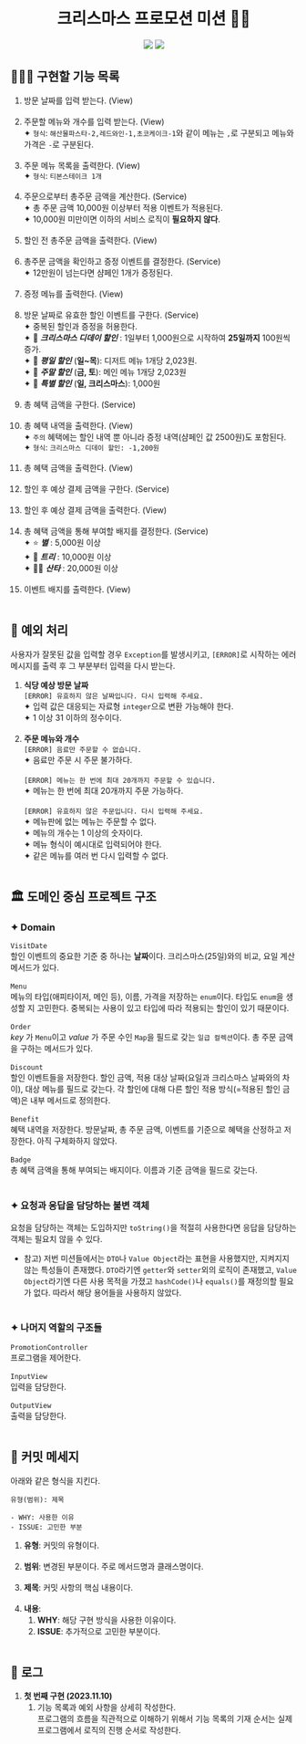 <div align="center">

# 크리스마스 프로모션 미션 🎅🏻
<img src="https://img.shields.io/badge/java-007396?style=for-the-badge&logo=java&logoColor=white"/>
<img src="https://img.shields.io/badge/junit5-25A162?style=for-the-badge&logo=junit5&logoColor=white"/><br>

</div>

## 👩🏻‍💻 구현할 기능 목록
1. 방문 날짜를 입력 받는다. (View) <br><br>
2. 주문할 메뉴와 개수를 입력 받는다. (View) <br>
   ✦ `형식`: `해산물파스타-2,레드와인-1,초코케이크-1`와 같이 메뉴는 `,`로 구분되고 메뉴와 가격은 `-`로 구분된다.<br><br>
3. 주문 메뉴 목록을 출력한다. (View) <br>
   ✦ `형식`: `티본스테이크 1개`<br><br>
4. 주문으로부터 총주문 금액을 계산한다. (Service) <br>
   ✦ 총 주문 금액 10,000원 이상부터 적용 이벤트가 적용된다.<br>
   ✦ 10,000원 미만이면 이하의 서비스 로직이 **필요하지 않다**. <br><br>
5. 할인 전 총주문 금액을 출력한다. (View) <br><br>
6. 총주문 금액을 확인하고 증정 이벤트를 결정한다. (Service) <br>
   ✦ 12만원이 넘는다면 샴페인 1개가 증정된다.<br><br>
7. 증정 메뉴를 출력한다. (View) <br><br>
8. 방문 날짜로 유효한 할인 이벤트를 구한다. (Service) <br>
   ✦ 중복된 할인과 증정을 허용한다.<br>
   ✦ 🎁 _**크리스마스 디데이 할인**_ : 1일부터 1,000원으로 시작하여 **25일까지** 100원씩 증가.<br>
   ✦ 🎁 _**평일 할인**_ (**일~목**): 디저트 메뉴 1개당 2,023원.<br>
   ✦ 🎁 _**주말 할인**_ (**금, 토**): 메인 메뉴 1개당 2,023원<br>
   ✦ 🎁 _**특별 할인**_ (**일, 크리스마스**): 1,000원<br><br>
9. 총 혜택 금액을 구한다. (Service) <br><br>
10. 총 혜택 내역을 출력한다. (View) <br>
   ✦ `주의` 혜택에는 할인 내역 뿐 아니라 증정 내역(샴페인 값 2500원)도 포함된다. <br>
   ✦ `형식`: `크리스마스 디데이 할인: -1,200원` <br><br>
11. 총 혜택 금액을 출력한다. (View) <br><br>
12. 할인 후 예상 결제 금액을 구한다. (Service) <br><br>
13. 할인 후 예상 결제 금액을 출력한다. (View) <br><br>
14. 총 혜택 금액을 통해 부여할 배지를 결정한다. (Service) <br>
    ✦ ⭐️ _**별**_ : 5,000원 이상<br>
    ✦ 🎄 _**트리**_ : 10,000원 이상<br>
    ✦ 🎅🏻 _**산타**_ : 20,000원 이상<br><br>
15. 이벤트 배지를 출력한다. (View) <br><br>

## 🚨 예외 처리
사용자가 잘못된 값을 입력할 경우 `Exception`를 발생시키고, `[ERROR]`로 시작하는 에러 메시지를 출력 후 그 부분부터 입력을 다시 받는다.
1. **식당 예상 방문 날짜**<br>
   `[ERROR] 유효하지 않은 날짜입니다. 다시 입력해 주세요.`<br>
   ✦ 입력 값은 대응되는 자료형 `integer`으로 변환 가능해야 한다. <br>
   ✦ 1 이상 31 이하의 정수이다.<br><br>
2. **주문 메뉴와 개수**<br>
   `[ERROR] 음료만 주문할 수 없습니다.`<br>
   ✦ 음료만 주문 시 주문 불가하다.<br><br>
   `[ERROR] 메뉴는 한 번에 최대 20개까지 주문할 수 있습니다.`<br>
   ✦ 메뉴는 한 번에 최대 20개까지 주문 가능하다.<br><br>
   `[ERROR] 유효하지 않은 주문입니다. 다시 입력해 주세요.`<br>
   ✦ 메뉴판에 없는 메뉴는 주문할 수 없다.<br>
   ✦ 메뉴의 개수는 1 이상의 숫자이다.<br>
   ✦ 메뉴 형식이 예시대로 입력되어야 한다.<br>
   ✦ 같은 메뉴를 여러 번 다시 입력할 수 없다.<br><br>

## 🏛️ 도메인 중심 프로젝트 구조
### ✦ Domain <br>
`VisitDate` <br>
할인 이벤트의 중요한 기준 중 하나는 **날짜**이다. 크리스마스(25일)와의 비교, 요일 계산 메서드가 있다.<br><br>
`Menu` <br>
메뉴의 타입(애피타이저, 메인 등), 이름, 가격을 저장하는 `enum`이다. 
타입도 `enum`을 생성할 지 고민한다. 중복되는 사용이 있고 타입에 따라 적용되는 할인이 있기 때문이다.<br><br>
`Order` <br>
_key_ 가 `Menu`이고 _value_ 가 주문 수인 `Map`을 필드로 갖는 `일급 컬렉션`이다. 총 주문 금액을 구하는 메서드가 있다.<br><br>
`Discount` <br>
할인 이벤트들을 저장한다. 할인 금액, 적용 대상 날짜(요일과 크리스마스 날짜와의 차이), 대상 메뉴를 필드로 갖는다. 
각 할인에 대해 다른 할인 적용 방식(=적용된 할인 금액)은 내부 메서드로 정의한다.<br><br>
`Benefit` <br>
혜택 내역을 저장한다. 방문날짜, 총 주문 금액, 이벤트를 기준으로 혜택을 산정하고 저장한다. 아직 구체화하지 않았다.<br><br>
`Badge` <br>
총 혜택 금액을 통해 부여되는 배지이다. 이름과 기준 금액을 필드로 갖는다.<br><br>

### ✦ 요청과 응답을 담당하는 불변 객체 <br>
요청을 담당하는 객체는 도입하지만 `toString()`을 적절히 사용한다면 응답을 담당하는 객체는 필요치 않을 수 있다.<br>
- 참고) 저번 미션들에서는 `DTO`나 `Value Object`라는 표현을 사용했지만, 지켜지지 않는 특성들이 존재했다. `DTO`라기엔 `getter`와 `setter`외의 로직이 존재했고, 
`Value Object`라기엔 다른 사용 목적을 가졌고 `hashCode()`나 `equals()`를 재정의할 필요가 없다. 따라서 해당 용어들을 사용하지 않았다.
<br><br>

### ✦ 나머지 역할의 구조들 <br>
`PromotionController` <br>
프로그램을 제어한다.<br><br>
`InputView` <br>
입력을 담당한다.<br><br>
`OutputView` <br>
출력을 담당한다.<br><br>

## 📩 커밋 메세지
아래와 같은 형식을 지킨다.
```
유형(범위): 제목

- WHY: 사용한 이유
- ISSUE: 고민한 부분
```
1. **유형**: 커밋의 유형이다. <br><br>
2. **범위**: 변경된 부분이다. 주로 메서드명과 클래스명이다.<br><br>
3. **제목**: 커밋 사항의 핵심 내용이다.<br><br>
4. **내용**:
    1. **WHY**: 해당 구현 방식을 사용한 이유이다.
    2. **ISSUE**: 추가적으로 고민한 부분이다.<br><br>

## 📑 로그
1. **첫 번째 구현 (2023.11.10)** <br>
    1. 기능 목록과 예외 사항을 상세히 작성한다. <br>
      프로그램의 흐름을 직관적으로 이해하기 위해서 기능 목록의 기재 순서는 실제 프로그램에서 로직의 진행 순서로 작성한다.<br><br>